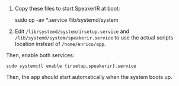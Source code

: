 1. Copy these files to start SpeakerIR at boot:

    sudo cp -av *.service /lib/systemd/system

2. Edit `/lib/systemd/system/irsetup.service` and `/lib/systemd/system/speakerir.service` to use the actual scripts location instead of `/home/enrico/app`.

Then, enable both services:

    sudo systemctl enable {irsetup,speakerir}.service

Then, the app should start automatically when the system boots up.